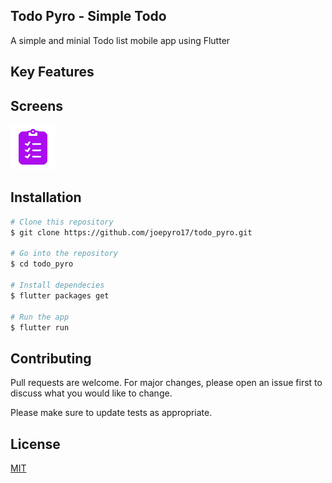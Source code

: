 ## Todo Pyro - Simple Todo
A simple and minial Todo list mobile app using Flutter

## Key Features

## Screens
![Icon](https://github.com/joepyro17/todo_pyro/blob/master/android/app/src/main/res/mipmap-hdpi/ic_launcher.png)

## Installation
```bash
# Clone this repository
$ git clone https://github.com/joepyro17/todo_pyro.git

# Go into the repository
$ cd todo_pyro

# Install dependecies
$ flutter packages get

# Run the app
$ flutter run
```

## Contributing
Pull requests are welcome. For major changes, please open an issue first to discuss what you would like to change.

Please make sure to update tests as appropriate.

## License
[MIT](https://choosealicense.com/licenses/mit/)
